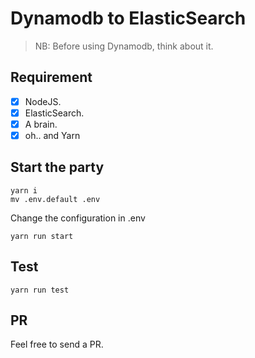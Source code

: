 # Dynamodb to ElasticSearch

> NB: Before using Dynamodb, think about it.

## Requirement

* [x] NodeJS.
* [x] ElasticSearch.
* [x] A brain.
* [x] oh.. and Yarn

## Start the party

```
yarn i
mv .env.default .env
```

Change the configuration in .env

```
yarn run start
```

## Test 

```
yarn run test

```

## PR

Feel free to send a PR. 